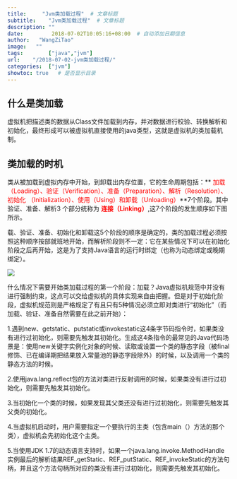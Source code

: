 ```yaml
---
title:     "Jvm类加载过程"  # 文章标题
subtitle:    "Jvm类加载过程"  # 文章标题
description: ""
date:         2018-07-02T10:05:16+08:00  # 自动添加日期信息
author:   "WangZiTao"
image:   ""
tags:        ["java","jvm"]
url:    "/2018-07-02-jvm类加载过程/"
categories:  ["jvm"]
showtoc: true   # 是否显示目录
---
```


## 什么是类加载

虚拟机把描述类的数据从Class文件加载到内存，并对数据进行校验、转换解析和初始化，最终形成可以被虚拟机直接使用的java类型，这就是虚拟机的类加载机制。

## 类加载的时机

类从被加载到虚拟内存中开始，到卸载出内存位置，它的生命周期包括：**<font color = "red"> 加载
（Loading）、验证（Verification）、准备（Preparation）、解析（Resolution）、初始化
（Initialization）、使用（Using）和卸载（Unloading）</font>**7个阶段。其中验证、准备、解析3
个部分统称为 **<font color = "red">连接（Linking）</font>**,这7个阶段的发生顺序如下图所示。

载、验证、准备、初始化和卸载这5个阶段的顺序是确定的，类的加载过程必须按照这种顺序按部就班地开始，而解析阶段则不一定：它在某些情况下可以在初始化阶段之后再开始，这是为了支持Java语言的运行时绑定（也称为动态绑定或晚期绑定）。

![](https://wangzitao-blog.oss-cn-hangzhou.aliyuncs.com/19/09/01/1.png)

什么情况下需要开始类加载过程的第一个阶段：加载？Java虚拟机规范中并没有进行强制约束，这点可以交给虚拟机的具体实现来自由把握。但是对于初始化阶段，虚拟机规范则是严格规定了有且只有5种情况必须立即对类进行“初始化”（而加载、验证、准备自然需要在此之前开始）：

1.遇到new、getstatic、putstatic或invokestatic这4条字节码指令时，如果类没有进行过初始化，则需要先触发其初始化。生成这4条指令的最常见的Java代码场景是：使用new关键字实例化对象的时候、读取或设置一个类的静态字段（被final修饰、已在编译期把结果放入常量池的静态字段除外）的时候，以及调用一个类的静态方法的时候。

2.使用java.lang.reflect包的方法对类进行反射调用的时候，如果类没有进行过初始化，则需要先触发其初始化。

3.当初始化一个类的时候，如果发现其父类还没有进行过初始化，则需要先触发其父类的初始化。

4.当虚拟机启动时，用户需要指定一个要执行的主类（包含main（）方法的那个类），虚拟机会先初始化这个主类。

5.当使用JDK 1.7的动态语言支持时，如果一个java.lang.invoke.MethodHandle实例最后的解析结果REF_getStatic、REF_putStatic、REF_invokeStatic的方法句柄，并且这个方法句柄所对应的类没有进行过初始化，则需要先触发其初始化。